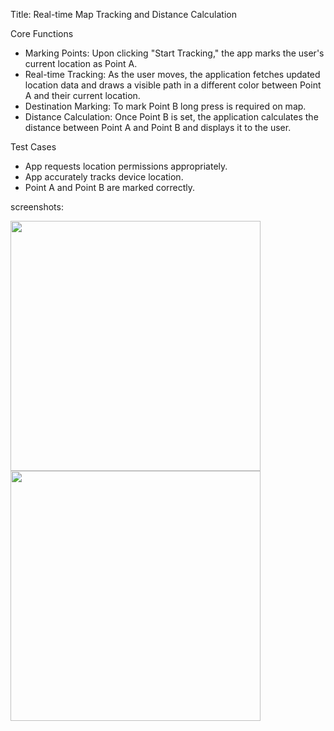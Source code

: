 

  Title: Real-time Map Tracking and Distance Calculation

  Core Functions
  - Marking Points: Upon clicking "Start Tracking," the app marks the user's current location as Point A.
  - Real-time Tracking: As the user moves, the application fetches updated location data and draws a visible path in a different color between Point A and their current location.
  - Destination Marking: To mark Point B long press is required on map.
  - Distance Calculation: Once Point B is set, the application calculates the distance between Point A and Point B and displays it to the user.

  Test Cases
  - App requests location permissions appropriately.
  - App accurately tracks device location.
  - Point A and Point B are marked correctly.

  screenshots:

  
<div class="row">
  <div class="column">
<img src="https://github.com/mirmahfuz99/map_tracking_distance_calculation_flutter_bloc/assets/20367660/46bb1f24-feac-4688-b471-84689bd92e2b" height="400"/>
<img src="https://github.com/mirmahfuz99/map_tracking_distance_calculation_flutter_bloc/assets/20367660/4eae82b3-8067-4700-be41-9a9c6d0f3381" height="400"/>
   </div>
</div>

